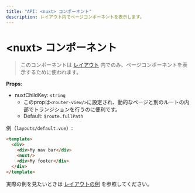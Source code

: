 ```yaml
---
title: "API: <nuxt> コンポーネント"
description: レイアウト内でページコンポーネントを表示します。
---
```


# &lt;nuxt&gt; コンポーネント

> このコンポーネントは [レイアウト](/guide/views#レイアウト) 内でのみ、ページコンポーネントを表示するために使われます。

**Props**:
- nuxtChildKey: `string`
  - このpropは`<router-view/>`に設定され、動的なページと別のルートの内部でトランジションを行うのに便利です。
  - Default: `$route.fullPath`
  
例（`layouts/default.vue`）:

```html
<template>
  <div>
    <div>My nav bar</div>
    <nuxt/>
    <div>My footer</div>
  </div>
</template>
```

実際の例を見たいときは [レイアウトの例](/examples/layouts) を参照してください。
